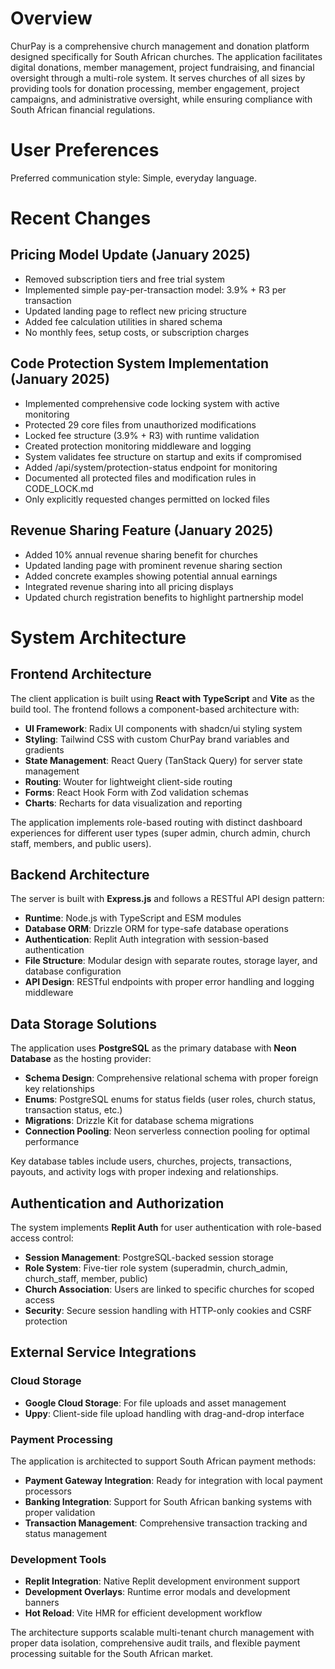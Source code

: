# Overview

ChurPay is a comprehensive church management and donation platform designed specifically for South African churches. The application facilitates digital donations, member management, project fundraising, and financial oversight through a multi-role system. It serves churches of all sizes by providing tools for donation processing, member engagement, project campaigns, and administrative oversight, while ensuring compliance with South African financial regulations.

# User Preferences

Preferred communication style: Simple, everyday language.

# Recent Changes

## Pricing Model Update (January 2025)
- Removed subscription tiers and free trial system
- Implemented simple pay-per-transaction model: 3.9% + R3 per transaction  
- Updated landing page to reflect new pricing structure
- Added fee calculation utilities in shared schema
- No monthly fees, setup costs, or subscription charges

## Code Protection System Implementation (January 2025)
- Implemented comprehensive code locking system with active monitoring
- Protected 29 core files from unauthorized modifications
- Locked fee structure (3.9% + R3) with runtime validation
- Created protection monitoring middleware and logging
- System validates fee structure on startup and exits if compromised
- Added /api/system/protection-status endpoint for monitoring
- Documented all protected files and modification rules in CODE_LOCK.md
- Only explicitly requested changes permitted on locked files

## Revenue Sharing Feature (January 2025)
- Added 10% annual revenue sharing benefit for churches
- Updated landing page with prominent revenue sharing section
- Added concrete examples showing potential annual earnings
- Integrated revenue sharing into all pricing displays
- Updated church registration benefits to highlight partnership model

# System Architecture

## Frontend Architecture
The client application is built using **React with TypeScript** and **Vite** as the build tool. The frontend follows a component-based architecture with:

- **UI Framework**: Radix UI components with shadcn/ui styling system
- **Styling**: Tailwind CSS with custom ChurPay brand variables and gradients
- **State Management**: React Query (TanStack Query) for server state management
- **Routing**: Wouter for lightweight client-side routing
- **Forms**: React Hook Form with Zod validation schemas
- **Charts**: Recharts for data visualization and reporting

The application implements role-based routing with distinct dashboard experiences for different user types (super admin, church admin, church staff, members, and public users).

## Backend Architecture
The server is built with **Express.js** and follows a RESTful API design pattern:

- **Runtime**: Node.js with TypeScript and ESM modules
- **Database ORM**: Drizzle ORM for type-safe database operations
- **Authentication**: Replit Auth integration with session-based authentication
- **File Structure**: Modular design with separate routes, storage layer, and database configuration
- **API Design**: RESTful endpoints with proper error handling and logging middleware

## Data Storage Solutions
The application uses **PostgreSQL** as the primary database with **Neon Database** as the hosting provider:

- **Schema Design**: Comprehensive relational schema with proper foreign key relationships
- **Enums**: PostgreSQL enums for status fields (user roles, church status, transaction status, etc.)
- **Migrations**: Drizzle Kit for database schema migrations
- **Connection Pooling**: Neon serverless connection pooling for optimal performance

Key database tables include users, churches, projects, transactions, payouts, and activity logs with proper indexing and relationships.

## Authentication and Authorization
The system implements **Replit Auth** for user authentication with role-based access control:

- **Session Management**: PostgreSQL-backed session storage
- **Role System**: Five-tier role system (superadmin, church_admin, church_staff, member, public)
- **Church Association**: Users are linked to specific churches for scoped access
- **Security**: Secure session handling with HTTP-only cookies and CSRF protection

## External Service Integrations

### Cloud Storage
- **Google Cloud Storage**: For file uploads and asset management
- **Uppy**: Client-side file upload handling with drag-and-drop interface

### Payment Processing
The application is architected to support South African payment methods:
- **Payment Gateway Integration**: Ready for integration with local payment processors
- **Banking Integration**: Support for South African banking systems with proper validation
- **Transaction Management**: Comprehensive transaction tracking and status management

### Development Tools
- **Replit Integration**: Native Replit development environment support
- **Development Overlays**: Runtime error modals and development banners
- **Hot Reload**: Vite HMR for efficient development workflow

The architecture supports scalable multi-tenant church management with proper data isolation, comprehensive audit trails, and flexible payment processing suitable for the South African market.
